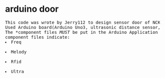 <h1>arduino door</h1>
<pre>
This code was wrote by Jerry112 to design sensor door of NCKU student association.
Used Arduino board(Arduino Uno3, ultrasonic distance sensor, Mifare wireless sensor, and a power-control relay)
The *component files <em>MUST</em> be put in the Arduino Application Program file(directory) to fulfill compile requirement.
component files indicate:
<li>Freq</li>
<li>Melody</li>
<li>Rfid</li>
<li>Ultra</li>
</pre>
